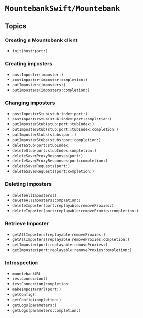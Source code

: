 # ``MountebankSwift/Mountebank``

## Topics

### Creating a Mountebank client
- ``init(host:port:)``

### Creating imposters
- ``postImposter(imposter:)``
- ``postImposter(imposter:completion:)``
- ``putImposters(imposters:)``
- ``putImposters(imposters:completion:)``

### Changing imposters
- ``postImposterStub(stub:index:port:)``
- ``postImposterStub(stub:index:port:completion:)``
- ``putImposterStub(stub:port:stubIndex:)``
- ``putImposterStub(stub:port:stubIndex:completion:)``
- ``putImposterStubs(stubs:port:)``
- ``putImposterStubs(stubs:port:completion:)``
- ``deleteStub(port:stubIndex:)``
- ``deleteStub(port:stubIndex:completion:)``
- ``deleteSavedProxyResponses(port:)``
- ``deleteSavedProxyResponses(port:completion:)``
- ``deleteSavedRequests(port:)``
- ``deleteSavedRequests(port:completion:)``

### Deleting imposters
- ``deleteAllImposters()``
- ``deleteAllImposters(completion:)``
- ``deleteImposter(port:replayable:removeProxies:)``
- ``deleteImposter(port:replayable:removeProxies:completion:)``

### Retrieve Imposter
- ``getAllImposters(replayable:removeProxies:)``
- ``getAllImposters(replayable:removeProxies:completion:)``
- ``getImposter(port:replayable:removeProxies:)``
- ``getImposter(port:replayable:removeProxies:completion:)``

### Introspection
- ``mountebankURL``
- ``testConnection()``
- ``testConnection(completion:)``
- ``makeImposterUrl(port:)``
- ``getConfig()``
- ``getConfig(completion:)``
- ``getLogs(parameters:)``
- ``getLogs(parameters:completion:)``
